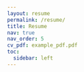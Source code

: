 ```yaml
---
layout: resume
permalink: /resume/
title: Resume
nav: true
nav_order: 5
cv_pdf: example_pdf.pdf
toc:
  sidebar: left
---
```

